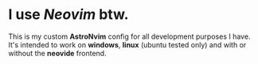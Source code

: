 # I use _Neovim_ btw.
This is my custom __AstroNvim__ config for all development purposes I have.\
It's intended to work on __windows__, __linux__ (ubuntu tested only) and with or without the __neovide__ frontend.
